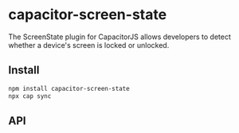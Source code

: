 # capacitor-screen-state

The ScreenState plugin for CapacitorJS allows developers to detect whether a device's screen is locked or unlocked.

## Install

```bash
npm install capacitor-screen-state
npx cap sync
```

## API

<docgen-index></docgen-index>

<docgen-api>
<!-- run docgen to generate docs from the source -->
<!-- More info: https://github.com/ionic-team/capacitor-docgen -->
</docgen-api>
